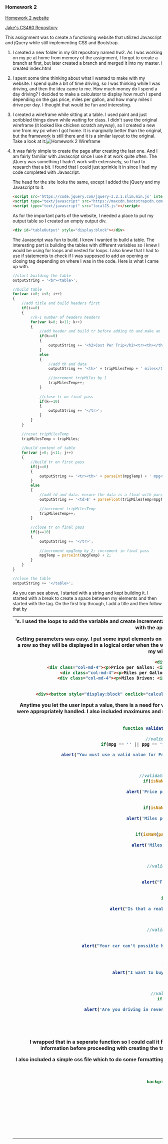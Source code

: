 ### Homework 2

[Homework 2 website](https://jthatfield15.github.io/cs460/hw2/)

[Jake's CS460 Repository](https://github.com/jthatfield15/cs460/)

This assignment was to create a functioning website that 
utilized Javascript and jQuery while still implementing CSS and Bootstrap.

1. I created a new folder in my Git repository named hw2. As I was working
on my pc at home from memory of the assignment, I forgot to create a branch
at first, but later created a branch and merged it into my master. I created
index.html

2. I spent some time thinking about what I wanted to make with my website.
I spend quite a bit of time driving, so I was thinking while I was driving,
and then the idea came to me. How much money do I spend a day driving? 
I decided to make a calculator to display how much I spend depending on the
gas price, miles per gallon, and how many miles I drive per day. I thought
that would be fun and interesting.

3. I created a wireframe while sitting at a table. I used paint and just
scribbled things down while waiting for class. I didn't save the original
wireframe (it looked like chicken scratch anyway), so I created a new one
from my pc when I got home. It is marginally better than the original, but 
the framework is still there and it is a similar layout to the original.
Take a look at it:![Homework 2 Wireframe](https://jthatfield15.github.io/cs460/hw2/WireFrameMockup.png)

4. It was fairly simple to create the page after creating the last one. And
I am fairly familiar with Javascript since I use it at work quite often. The 
jQuery was something I hadn't work with extensively, so I had to research that 
a bit. I found that I could just sprinkle it in since I had my code completed
with Javascript.

	The head for the site looks the same, except I added the jQuery and my Javascript to it.
	```html
	<script src='https://code.jquery.com/jquery-3.2.1.slim.min.js' integrity='sha384-KJ3o2DKtIkvYIK3UENzmM7KCkRr/rE9/Qpg6aAZGJwFDMVNA/GpGFF93hXpG5KkN' crossorigin='anonymous'></script>
	<script type="text/javascript" src="https://maxcdn.bootstrapcdn.com/bootstrap/3.3.7/js/bootstrap.min.js"></script>
	<script type="text/javascript" src="localJS.js"></script>
	````

	As for the important parts of the website, I needed a place to put my output table
	so I created an empty output div.
	```html
	<div id="tableOutput" style="display:block"></div>
	```

	The Javascript was fun to build. I knew I wanted to build a table. The
	interesting part is building the tables with different variables so I 
	knew I would be using for loops and nested for loops. I also knew that I 
	had to use if statements to check if I was supposed to add an opening or
	closing tag depending on where I was in the code. Here is what I came up with.
	
	```javascript
	//start building the table
    outputString = '<br><table>';
	
	//build table
	for(var i=0; i<5; i++)
	{        
		//add title and build headers first
		if(i==0)
		{
			//k-1 number of headers headers
			for(var k=0; k<11; k++)
			{
				//add header and build tr before adding th and make an empty th for k=0
				if(k==0)
				{
					outputString += '<h2>Cost Per Trip</h2><tr><th></th>';
				}
				else
				{
					//add th and data
					outputString += '<th>' + tripMilesTemp + ' miles</th>';
					
					//increment tripMiles by 1
					tripMilesTemp++;
				}
				
				//close tr on final pass
				if(k==10)	
				{
					outputString += '</tr>';
				}
			}
		}
		
		//reset tripMilesTemp
		tripMilesTemp = tripMiles;
		
		//build content of table
		for(var j=0; j<11; j++)
		{
			//build tr on first pass
			if(j==0)
			{
				outputString += '<tr><th>' + parseInt(mpgTemp) + ' mpg</th>';
			}
			else
			{
				//add td and data. ensure the data is a float with parseFloat and 2 decimals with .toFixed(2)
				outputString += '<td>$' + parseFloat(tripMilesTemp/mpgTemp * ppg).toFixed(2) + '</td>';
				
				//increment tripMilesTemp
				tripMilesTemp++;
			}
			
			//close tr on final pass
			if(j==10)
			{
				outputString += '</tr>';
				
				//increment mpgTemp by 2; increment in final pass
				mpgTemp = parseInt(mpgTemp) + 2;
			}
		}
	}
	
	//close the table
	outputString += '</table>';
	```
	
	As you can see above, I started with a string and kept building it. I started with a break to 
	create a space between my elements and then started with the <table> tag. On the first trip through, 
	I add a title and then follow that by <th>'s. I used the loops to add the variable and create 
	incremental data from the starting point. After the table was completed, I closed it with the appropriate
	closing tags. 
	
	Getting parameters was easy. I put some input elements on my html page along with a submit button. I 
	enclosed the three inputs in a row so they will be displayed in a logical order when the window is resized.
	I put the submit button on the bottom and it followed my wireframe mockup. 
	
	```html
	<div class="row">
                <div class="col-md-4"><p>Price per Gallon: <input type="text" value="$" id="ppg" style="display:block"></p></div>
                <div class="col-md-4"><p>Miles per Gallon: <input type="text" id="mpg" style="display:block"></p></div>
                <div class="col-md-4"><p>Miles Driven: <input type="text" id="tripMiles" style="display:block"></p></div>
            </div>
            
            <div><button style="display:block" onclick="calculatePrices(this.value);" style="display:block">Process</button></div>
	```
	
	Anytime you let the user input a value, there is a need for validation. I put the validation in the Javascript
	code and ensured they were appropriately handled. I also included maximums and minimum inputs with alerts to 
	let the use know what was going on with them.
	
	```javascript
	function validateData(mpg, ppg, tripMiles)
	{
    //validate empty strings
	if(mpg == '' || ppg == '$' || ppg == '' || tripMiles == '')
	{
		alert("You must use a valid value for Price per Gallon, Miles per Gallon, and Miles Driven.");
        return(1);
	}
    
    //validate inputs are numbers
    if(isNaN(parseFloat(ppg)))
    {
        alert('Price per Gallon must be a number.')
        return(1);
    }
    if(isNaN(parseFloat(mpg)))
    {
        alert('Miles per Gallon must be a number.')
        return(1);
    }
    if(isNaN(parseFloat(tripMiles)))
    {
        alert('Miles Driven must be a number.')
        return(1);
    }
	
	//validate ppg is valid
	if(ppg<=0)
	{
		alert("Free gas? Hook me up!");
        return(1);
	}
	if(ppg>'20')
	{
		alert("Is that a realistic price for gas? I hope not!");
        return(1);
	}
	
	//validate mpg is valid
	if(mpg<5)
	{
		alert("Your car can't possible have that bad mpg! It has to be 5 or higher.");
        return(1);
	}	
	if(mpg>100)
	{
		alert("I want to buy your car. It's mpg is awesome!");
        return(1);
	}
	
	//validate tripMiles
	if(tripMiles<0)
	{
		alert('Are you driving in reverse? Trip miles needs to be greater than 0.');
        return(1);
	}
    return(0);
	}
	```

	I wrapped that in a seperate function so I could call it from the function that created the table.
	The idea is to validate the information before proceeding with creating the table because
	having invalid table would not display correctly.
	
	I also included a simple css file which to do some formatting. I wanted the 
	highlight of this site to be the table so I didn't include too much css.
	
	```css
	table {
    background-color: #ddd;
	}

	th, td {
		padding: 2px
	}

	h2 {
		color: blue;
	}
	```